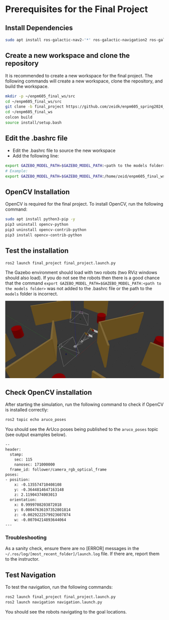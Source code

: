 

# Prerequisites for the Final Project

## Install Dependencies

```bash
sudo apt install ros-galactic-nav2-'*' ros-galactic-navigation2 ros-galactic-turtlebot3'*'
```


## Create a new workspace and clone the repository

It is recommended to create a new workspace for the final project. The following commands will create a new workspace, clone the repository, and build the workspace.

```bash
mkdir -p ~/enpm605_final_ws/src
cd ~/enpm605_final_ws/src
git clone -b final_project https://github.com/zeidk/enpm605_spring2024_ros.git
cd ~/enpm605_final_ws
colcon build
source install/setup.bash
```
## Edit the .bashrc file

* Edit the .bashrc file to source the new workspace
* Add the following line:
```bash
export GAZEBO_MODEL_PATH=$GAZEBO_MODEL_PATH:<path to the models folder>
# Example:
export GAZEBO_MODEL_PATH=$GAZEBO_MODEL_PATH:/home/zeid/enpm605_final_ws/src/enpm605_spring2024_ros/enpm605_final_project/models
```


## OpenCV Installation

OpenCV is required for the final project. To install OpenCV, run the following command:

```bash
sudo apt install python3-pip -y
pip3 uninstall opencv-python
pip3 uninstall opencv-contrib-python
pip3 install opencv-contrib-python
```

## Test the installation

```bash
ros2 launch final_project final_project.launch.py
```
The Gazebo environment should load with two robots (two RViz windows should also load). If you do not see the robots then there is a good chance that the command ```export GAZEBO_MODEL_PATH=$GAZEBO_MODEL_PATH:<path to the models folder>``` was not added to the .bashrc file or the path to the `models` folder is incorrect.

![Simulation Environment](figures/gazebo.jpg)

## Check OpenCV installation

After starting the simulation, run the following command to check if OpenCV is installed correctly:
```bash
ros2 topic echo aruco_poses
```

You should see the ArUco poses being published to the `aruco_poses` topic (see output examples below).

```terminal
--
header:
  stamp:
    sec: 115
    nanosec: 171000000
  frame_id: follower/camera_rgb_optical_frame
poses:
- position:
    x: -0.135574710408108
    y: -0.3644814647163148
    z: 2.11904374003013
  orientation:
    x: 0.9999708203872018
    y: 0.00047636197352801814
    z: -0.0029222579923607874
    w: -0.00704214893644064
---
```

### Troubleshooting


As a sanity check, ensure there are no [ERROR] messages in the `~/.ros/log/[most_recent_folder]/launch.log` file. If there are, report them to the instructor.

## Test Navigation

To test the navigation, run the following commands:

```bash
ros2 launch final_project final_project.launch.py
ros2 launch navigation navigation.launch.py
```

You should see the robots navigating to the goal locations.